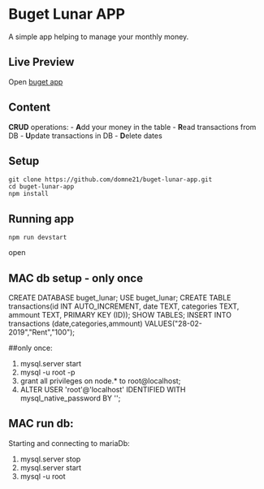 #  Buget Lunar APP


A simple app helping to manage your monthly money.

## Live Preview

Open [buget app](https://domne21.github.io/buget-lunar-app/public/index.html)

## Content


**CRUD** operations:
    - **A**dd your money in the table
    - **R**ead transactions from DB
    - **U**pdate transactions in DB
    - **D**elete dates


## Setup

```
git clone https://github.com/domne21/buget-lunar-app.git
cd buget-lunar-app
npm install
```


## Running app

```
npm run devstart
```

open 

## MAC db setup - only once
CREATE DATABASE buget_lunar;
USE buget_lunar;
CREATE TABLE transactions(id INT AUTO_INCREMENT, date TEXT, categories TEXT, ammount TEXT, PRIMARY KEY (ID));
SHOW TABLES;
INSERT INTO transactions (date,categories,ammount) VALUES("28-02-2019","Rent","100");

##only once: 
1.   mysql.server start
2.  mysql -u root -p
3. grant all privileges on node.* to root@localhost;
4. ALTER USER 'root'@'localhost' IDENTIFIED WITH mysql_native_password BY '';

## MAC run db:
Starting and connecting to mariaDb:
1. mysql.server stop
2. mysql.server start
3. mysql -u root